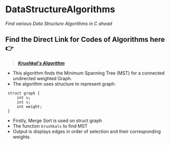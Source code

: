 # DataStructureAlgorithms
*Find various Data Structure Algorithms in C ahead*
## Find the Direct Link for Codes of Algorithms here 👉 
> ***[Krushkal's Algorithm](https://github.com/NiviRocks/DataStructureAlgorithms/Krushkals.c)***
 - This algorithm finds the Minimum Spanning Tree (MST) for a connected undirected weighted Graph. 
 - The algorithm uses structure to represent graph:
 ```
  struct graph {
      int u;
      int v;
      int weight;
  }
  ```
 - Firstly, Merge Sort is used on struct graph 
 - The function `krushkals` to find MST
 - Output is displays edges in order of selection and their corresponding weights.
